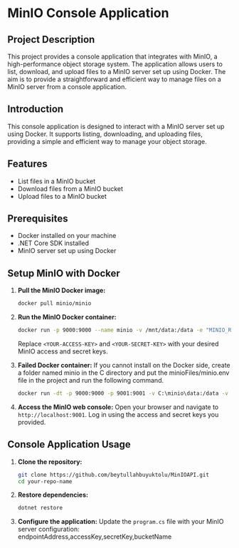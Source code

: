 # MinIO Console Application

## Project Description

This project provides a console application that integrates with MinIO, a high-performance object storage system. The application allows users to list, download, and upload files to a MinIO server set up using Docker. The aim is to provide a straightforward and efficient way to manage files on a MinIO server from a console application.

## Introduction
This console application is designed to interact with a MinIO server set up using Docker. It supports listing, downloading, and uploading files, providing a simple and efficient way to manage your object storage.

## Features
- List files in a MinIO bucket
- Download files from a MinIO bucket
- Upload files to a MinIO bucket

## Prerequisites
- Docker installed on your machine
- .NET Core SDK installed
- MinIO server set up using Docker

## Setup MinIO with Docker
1. **Pull the MinIO Docker image:**
   ```sh
   docker pull minio/minio
   ```

2. **Run the MinIO Docker container:**
   ```sh
   docker run -p 9000:9000 --name minio -v /mnt/data:/data -e "MINIO_ROOT_USER=minioadmin" -e "MINIO_ROOT_PASSWORD=minioadmin123" minio/minio server /data
   ```
   Replace `<YOUR-ACCESS-KEY>` and `<YOUR-SECRET-KEY>` with your desired MinIO access and secret keys.

2. **Failed Docker container:**
If you cannot install on the Docker side, create a folder named minio in the C directory and put the minioFiles/minio.env file in the project and run the following command.
   ```sh
   docker run -dt -p 9000:9000 -p 9001:9001 -v C:\minio\data:/data -v C:\minio\minio.env:/etc/config.env -e "MINIO_CONFIG_ENV_FILE=/etc/config.env" --name "minio_local" minio/minio server /data --console-address ":9001"
   ```

4. **Access the MinIO web console:**
   Open your browser and navigate to `http://localhost:9001`. Log in using the access and secret keys you provided.

## Console Application Usage
1. **Clone the repository:**
   ```sh
   git clone https://github.com/beytullahbuyuktolu/MinIOAPI.git
   cd your-repo-name
   ```

2. **Restore dependencies:**
   ```sh
   dotnet restore
   ```

3. **Configure the application:**
   Update the `program.cs` file with your MinIO server configuration:
   endpointAddress,accessKey,secretKey,bucketName
   

